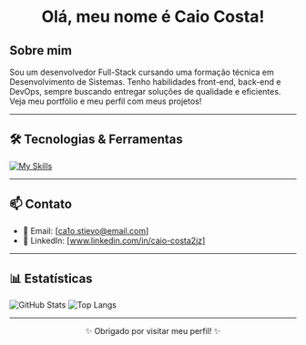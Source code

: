 <h1 align="center">Olá, meu nome é Caio Costa!</h1>

## Sobre mim

Sou um desenvolvedor Full-Stack cursando uma formação técnica em Desenvolvimento de Sistemas. Tenho habilidades front-end, back-end e DevOps, sempre buscando entregar soluções de qualidade e eficientes. Veja meu portfólio e meu perfil com meus projetos!

---

## 🛠️ Tecnologias & Ferramentas

[![My Skills](https://skillicons.dev/icons?i=html,css,js,php,cs,windows,linux,react,python,mysql,photoshop)](https://skillicons.dev)

---

## 📫 Contato

- 📧 Email: [ca1o.stievo@email.com]
- 💼 LinkedIn: [www.linkedin.com/in/caio-costa2jz]
<!-- / - 🌐 Portfólio: [seusite.com.br](https://seusite.com.br) *(se tiver)* -->

---

## 📊 Estatísticas

![GitHub Stats](https://github-readme-stats.vercel.app/api?username=CaioCosta2JZ&show_icons=true&theme=dracula)
![Top Langs](https://github-readme-stats.vercel.app/api/top-langs/?username=CaioCosta2JZ&layout=compact&theme=dracula)

---

<p align="center">✨ Obrigado por visitar meu perfil! ✨</p>
